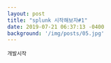 ```yaml
---
layout: post
title: "splunk 시작해보자#1"
date: 2019-07-21 06:37:13 -0400
background: '/img/posts/05.jpg'
---
```


```
개발시작
```
